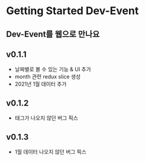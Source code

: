 # Getting Started Dev-Event

## Dev-Event를 웹으로 만나요

## v0.1.1
- 날짜별로 볼 수 있는 기능 & UI 추가
- month 관련 redux slice 생성
- 2021년 1월 데이터 추가

## v0.1.2
- 태그가 나오지 않던 버그 픽스

## v0.1.3
- 1월 데이터 나오지 않던 버그 픽스

